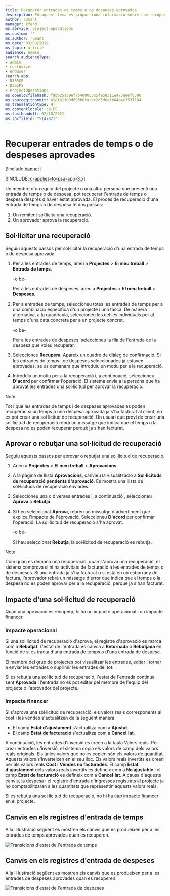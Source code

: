 ```yaml
---
title: Recuperar entrades de temps o de despeses aprovades
description: En aquest tema es proporciona informació sobre com recuperar una transacció de despesa i temps de projecte aprovada anteriorment.
author: rumant
manager: kfend
ms.service: project-operations
ms.custom: ''
ms.author: rumant
ms.date: 03/08/2019
ms.topic: article
audience: Admin
search.audienceType:
- admin
- customizer
- enduser
search.app:
- D365CE
- D365PS
- ProjectOperations
ms.openlocfilehash: f9bb25ac9ef7b400063c5f958311e475de6f6506
ms.sourcegitcommit: 418fa1fe9d605b8faccc2d5dee1b04b4e753f194
ms.translationtype: HT
ms.contentlocale: ca-ES
ms.lasthandoff: 02/10/2021
ms.locfileid: "5147821"
---
```

# <a name="recall-approved-time-or-expense-entries"></a>Recuperar entrades de temps o de despeses aprovades

[!include [banner](../includes/psa-now-project-operations.md)]

[!INCLUDE[cc-applies-to-psa-app-3.x](../includes/cc-applies-to-psa-app-3x.md)]

Un membre d'un equip del projecte o una altra persona que presenti una entrada de temps o de despesa, pot recuperar l'entrada de temps o despesa després d'haver estat aprovada. El procés de recuperació d'una entrada de temps o de despesa té dos passos:

1. Un remitent sol·licita una recuperació.
2. Un aprovador aprova la recuperació.

## <a name="request-a-recall"></a>Sol·licitar una recuperació

Seguiu aquests passos per sol·licitar la recuperació d'una entrada de temps o de despesa aprovada.

1. Per a les entrades de temps, aneu a **Projectes** \> **El meu treball** \> **Entrada de temps**.

    -o bé-

    Per a les entrades de despeses, aneu a **Projectes** \> **El meu treball** \> **Despeses**.

2. Per a entrades de temps, seleccioneu totes les entrades de temps per a una combinació específica d'un projecte i una tasca. De manera alternativa, a la quadrícula, seleccioneu les cel·les individuals per al temps d'una data concreta per a un projecte concret.

    -o bé-

    Per a les entrades de despeses, seleccioneu la fila de l'entrada de la despesa que voleu recuperar.

3. Seleccioneu **Recupera**. Apareix un quadre de diàleg de confirmació. Si les entrades de temps i de despeses seleccionades ja estaven aprovades, se us demanarà que introduïu un motiu per a la recuperació.
4. Introduïu un motiu per a la recuperació i, a continuació, seleccioneu **D'acord** per confirmar l'operació. El sistema envia a la persona que ha aprovat les entrades una sol·licitud per aprovar la recuperació.

> [!NOTE]
> Tot i que les entrades de temps i de despeses aprovades es poden recuperar, si un temps o una despesa aprovada ja s'ha facturat al client, no es pot crear una sol·licitud de recuperació. Un usuari que provi de crear una sol·licitud de recuperació rebrà un missatge que indica que el temps o la despesa no es poden recuperar perquè ja s'han facturat.

## <a name="approve-or-reject-a-recall-request"></a>Aprovar o rebutjar una sol·licitud de recuperació

Seguiu aquests passos per aprovar o rebutjar una sol·licitud de recuperació.

1. Aneu a **Projectes** \> **El meu treball** \> **Aprovacions**.
2. A la pàgina de llista **Aprovacions**, canvieu la visualització a **Sol·licituds de recuperació pendents d'aprovació**. Es mostra una llista de sol·licituds de recuperació enviades.
3. Seleccioneu una o diverses entrades i, a continuació , seleccioneu **Aprova** o **Rebutja**.
4. Si heu seleccionat **Aprova**, rebreu un missatge d'advertiment que explica l'impacte de l'aprovació. Seleccioneu **D'acord** per confirmar l'operació. La sol·licitud de recuperació s'ha aprovat.

    -o bé-

    Si heu seleccionat **Rebutja**, la sol·licitud de recuperació es rebutja.

> [!NOTE]
> Com quan es demana una recuperació, quan s'aprova una recuperació, el sistema comprova si hi ha activitats de facturació a les entrades de temps o de despeses. Si una entrada ja s'ha facturat o si està en un esborrany de factura, l'aprovador rebrà un missatge d'error que indica que el temps o la despesa no es poden aprovar per a la recuperació, perquè ja s'han facturat.

## <a name="impact-of-a-recall-request"></a>Impacte d'una sol·licitud de recuperació

Quan una aprovació es recupera, hi ha un impacte operacional i un impacte financer.

### <a name="operational-impact"></a>Impacte operacional

Si una sol·licitud de recuperació d'aprova, el registre d'aprovació es marca com a **Rebutjat**. L'estat de l'entrada es canvia a **Retornada** o **Rebutjada** en funció de si es tracta d'una entrada de temps o d'una entrada de despesa.

El membre del grup de projectes pot visualitzar les entrades, editar i tornar a enviar les entrades o suprimir les entrades del tot.

Si es rebutja una sol·licitud de recuperació, l'estat de l'entrada continua sent **Aprovada** i l'entrada no es pot editar pel membre de l'equip del projecte o l'aprovador del projecte.

### <a name="financial-impact"></a>Impacte financer

Si s'aprova una sol·licitud de recuperació, els valors reals corresponents al cost i les vendes s'actualitzen de la següent manera:

- El camp **Estat d'ajustament** s'actualitza com a **Ajustat**.
- El camp **Estat de facturació** s'actualitza com a **Cancel·lat**.

A continuació, les entrades d'inversió es creen a la taula Valors reals. Per crear entrades d'inversió, el sistema copia els valors de camp dels valors reals originals. Els únics valors que no es copien són els valors de quantitat. Aquests valors s'inverteixen en el seu lloc. Els valors reals invertits es creen per als valors reals **Cost** i **Vendes no facturades**. El camp **Estat d'ajustament** dels valors reals invertits es defineix com a **No ajustable** i el camp **Estat de facturació** es defineix com a **Cancel·lat**. A causa d'aquests canvis, la despesa i el registre d'entrada d'ingressos registrats al projecte ja no comptabilitzaran a les quantitats que representin aquests valors reals.

Si es rebutja una sol·licitud de recuperació, no hi ha cap impacte financer en el projecte.

## <a name="changes-to-time-entry-records"></a>Canvis en els registres d'entrada de temps

A la il·lustració següent es mostren els canvis que es produeixen per a les entrades de temps aprovades quan es recuperen.

![Transicions d'estat de l'entrada de temps](media/TimeEntryStateTransitions.png)

## <a name="changes-to-expense-entry-records"></a>Canvis en els registres d'entrada de despeses

A la il·lustració següent es mostren els canvis que es produeixen per a les entrades de despeses aprovades quan es recuperen.

![Transicions d'estat de l'entrada de despeses](media/ExpenseEntryStateTransitions.png)
